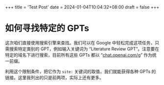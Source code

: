 +++
title = 'Test Post'
date = 2024-01-04T10:04:32+08:00
draft = false
+++

# 如何寻找特定的 GPTs

这次咱们直接使用搜索引擎来查找。我们可以在 Google 中轻松完成这项任务，只需搜索特定类别的 GPT，例如输入关键词为 “Literature Review GPT”。注意要在特定的域名下进行搜索，目前所有这些 GPTs 都以 “[chat.openai.com/g](http://chat.openai.com/g)” 作为统一前缀。

利用这个限制条件，把它作为 `site:` 关键词的取值，我们就能获得各种 GPTs 的链接。这里我列出的只是前两项，实际上还有更多。